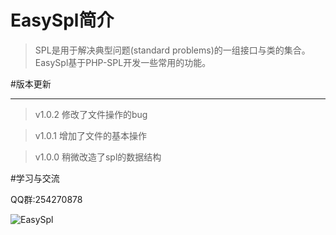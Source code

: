 # EasySpl简介

>SPL是用于解决典型问题(standard problems)的一组接口与类的集合。EasySpl基于PHP-SPL开发一些常用的功能。

#版本更新
***
>v1.0.2 修改了文件操作的bug

>v1.0.1 增加了文件的基本操作

>v1.0.0 稍微改造了spl的数据结构

#学习与交流

QQ群:254270878

![EasySpl](https://raw.githubusercontent.com/tuzisir/EasySplDocument/master/img/qq.png)


